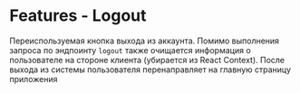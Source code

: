 # Features - Logout

Переиспользуемая кнопка выхода из аккаунта. Помимо выполнения запроса по эндпоинту `logout` также очищается информация о пользователе на стороне клиента (убирается из React Context). После выхода из системы пользователя перенаправляет на главную страницу приложения